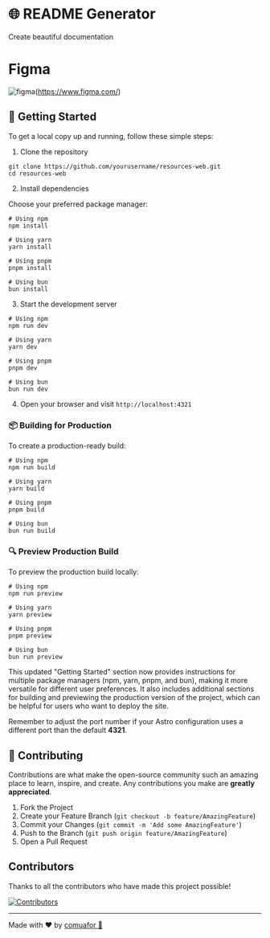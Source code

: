 # 🌐 README Generator

Create beautiful documentation

# Figma

![figma](<https://www.figma.com/design/qmss3J3uMoS3mI0H9MA5n9/Comuafor-1-(Copy)?node-id=4527-354&t=UOOCWM5vUZs0MFbb-1>)(https://www.figma.com/)

## 🚀 Getting Started

To get a local copy up and running, follow these simple steps:

1. Clone the repository

```shellscript
git clone https://github.com/yourusername/resources-web.git
cd resources-web
```

2. Install dependencies

Choose your preferred package manager:

```shellscript
# Using npm
npm install

# Using yarn
yarn install

# Using pnpm
pnpm install

# Using bun
bun install
```

3. Start the development server

```shellscript
# Using npm
npm run dev

# Using yarn
yarn dev

# Using pnpm
pnpm dev

# Using bun
bun run dev
```

4. Open your browser and visit `http://localhost:4321`

### 📦 Building for Production

To create a production-ready build:

```shellscript
# Using npm
npm run build

# Using yarn
yarn build

# Using pnpm
pnpm build

# Using bun
bun run build
```

### 🔍 Preview Production Build

To preview the production build locally:

```shellscript
# Using npm
npm run preview

# Using yarn
yarn preview

# Using pnpm
pnpm preview

# Using bun
bun run preview
```

This updated "Getting Started" section now provides instructions for multiple package managers (npm, yarn, pnpm, and bun), making it more versatile for different user preferences. It also includes additional sections for building and previewing the production version of the project, which can be helpful for users who want to deploy the site.

Remember to adjust the port number if your Astro configuration uses a different port than the default **4321**.

## 🤝 Contributing

Contributions are what make the open-source community such an amazing place to learn, inspire, and create. Any contributions you make are **greatly appreciated**.

1. Fork the Project
2. Create your Feature Branch (`git checkout -b feature/AmazingFeature`)
3. Commit your Changes (`git commit -m 'Add some AmazingFeature'`)
4. Push to the Branch (`git push origin feature/AmazingFeature`)
5. Open a Pull Request

## Contributors

Thanks to all the contributors who have made this project possible!

[![Contributors](https://contrib.rocks/image?repo=afordigital/palette-generator)](https://github.com/afordigital/palette-generator/graphs/contributors)

---

Made with ❤️ by [comuafor 🐀](https://discord.com/invite/comuafor)
